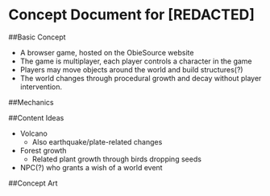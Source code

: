 # Concept Document for [REDACTED]

##Basic Concept
* A browser game, hosted on the ObieSource website
* The game is multiplayer, each player controls a character in the game
* Players may move objects around the world and build structures(?)
* The world changes through procedural growth and decay without player intervention.

##Mechanics

##Content Ideas
* Volcano
	* Also earthquake/plate-related changes
* Forest growth
	* Related plant growth through birds dropping seeds
* NPC(?) who grants a wish of a world event

##Concept Art